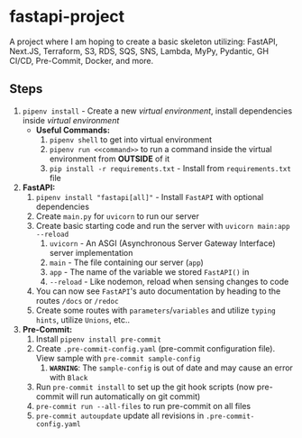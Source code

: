 # fastapi-project

A project where I am hoping to create a basic skeleton utilizing: FastAPI, Next.JS, Terraform, S3, RDS, SQS, SNS, Lambda, MyPy, Pydantic, GH CI/CD, Pre-Commit, Docker, and more.

## Steps

1. `pipenv install` - Create a new _virtual environment_, install dependencies inside _virtual environment_
   - **Useful Commands:**
     1. `pipenv shell` to get into virtual environment
     2. `pipenv run <<command>>` to run a command inside the virtual environment from **OUTSIDE** of it
     3. `pip install -r requirements.txt` - Install from `requirements.txt` file
2. **FastAPI:**
   1. `pipenv install "fastapi[all]"` - Install `FastAPI` with optional dependencies
   2. Create `main.py` for `uvicorn` to run our server
   3. Create basic starting code and run the server with `uvicorn main:app --reload`
      1. `uvicorn` - An ASGI (Asynchronous Server Gateway Interface) server implementation
      2. `main` - The file containing our server (`app`)
      3. `app` - The name of the variable we stored `FastAPI()` in
      4. `--reload` - Like nodemon, reload when sensing changes to code
   4. You can now see `FastAPI`'s auto documentation by heading to the routes `/docs` or `/redoc`
   5. Create some routes with `parameters`/`variables` and utilize `typing hints`, utilize `Unions`, etc..
3. **Pre-Commit:**
   1. Install `pipenv install pre-commit`
   2. Create `.pre-commit-config.yaml` (pre-commit configuration file). View sample with `pre-commit sample-config`
      1. **`WARNING`**: The `sample-config` is out of date and may cause an error with `Black`
   3. Run `pre-commit install` to set up the git hook scripts (now pre-commit will run automatically on git commit)
   4. `pre-commit run --all-files` to run pre-commit on all files
   5. `pre-commit autoupdate` update all revisions in `.pre-commit-config.yaml`
